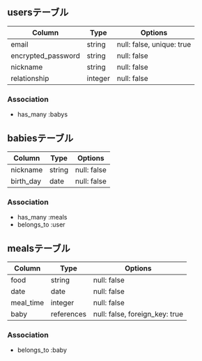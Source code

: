 ## usersテーブル

| Column             | Type        | Options                   |
| ------------------ | ----------- | ------------------------- |
| email              | string      | null: false, unique: true |
| encrypted_password | string      | null: false               |
| nickname           | string      | null: false               |
| relationship       | integer     | null: false               |

### Association
- has_many :babys

## babiesテーブル

| Column              | Type       | Options                        |
| ------------------- | ---------- | ------------------------------ |
| nickname            | string     | null: false                    |
| birth_day           | date       | null: false                    |

### Association
- has_many :meals
- belongs_to :user

## mealsテーブル

| Column             | Type       | Options                        |
| ------------------ | ---------- | ------------------------------ |
| food               | string     | null: false                    |
| date               | date       | null: false                    |
| meal_time          | integer    | null: false                    |
| baby               | references | null: false, foreign_key: true |

### Association
- belongs_to :baby



